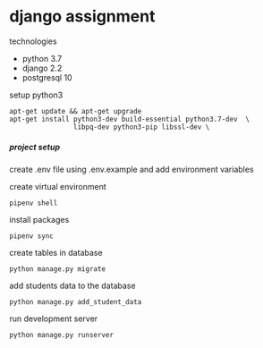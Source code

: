 # django assignment

technologies
- python 3.7
- django 2.2
- postgresql 10

setup python3
```
apt-get update && apt-get upgrade
apt-get install python3-dev build-essential python3.7-dev  \
                libpq-dev python3-pip libssl-dev \
```

##### project setup
create .env file using .env.example and add environment variables

create virtual environment
```
pipenv shell
```

install packages
```
pipenv sync
```

create tables in database
```
python manage.py migrate
```

add students data to the database
```
python manage.py add_student_data
```

run development server
```
python manage.py runserver
```